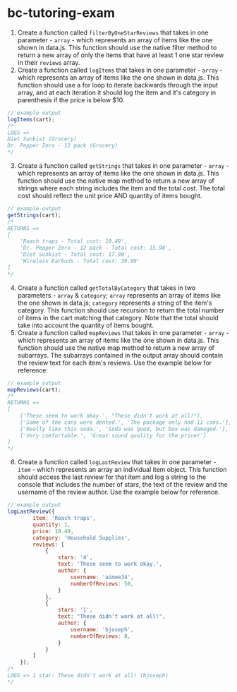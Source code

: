 # bc-tutoring-exam
1. Create a function called `filterByOneStarReviews` that takes in one parameter - `array` - which represents an array of items like the one shown in data.js. This function should use the native filter method to return a new array of only the items that have at least 1 one star review in their `reviews` array.
2. Create a function called `logItems` that takes in one parameter - `array` - which represents an array of items like the one shown in data.js. This function should use a for loop to iterate backwards through the input array, and at each iteration it should log the item and it's category in parenthesis if the price is below $10.
```javascript
// example output
logItems(cart);
/*
LOGS =>
Diet Sunkist (Grocery)
Dr. Pepper Zero - 12 pack (Grocery)
*/
```
3. Create a function called `getStrings` that takes in one parameter - `array` - which represents an array of items like the one shown in data.js. This function should use the native map method to return a new array of strings where each string includes the item and the total cost. The total cost should reflect the unit price AND quantity of items bought.
```javascript
// example output
getStrings(cart);
/*
RETURNS =>
[
    'Roach traps - Total cost: 10.49', 
    'Dr. Pepper Zero - 12 pack - Total cost: 15.98',
    'Diet Sunkist - Total cost: 17.98', 
    'Wireless Earbuds - Total cost: 39.99'
]
*/
```
4. Create a function called `getTotalByCategory` that takes in two parameters - `array` & `category`; `array` represents an array of items like the one shown in data.js; `category` represents a string of the item's category. This function should use recursion to return the total number of items in the cart matching that category. Note that the total should take into account the quantity of items bought.
5.  Create a function called `mapReviews` that takes in one parameter - `array` - which represents an array of items like the one shown in data.js. This function should use the native map method to return a new array of subarrays. The subarrays contained in the output array should contain the review text for each item's reviews. Use the example below for reference:
```javascript
// example output
mapReviews(cart);
/*
RETURNS =>
[
    ['These seem to work okay.', "These didn't work at all!"],
    ['Some of the cans were dented.', 'The package only had 11 cans.'],
    ['Really like this soda.', 'Soda was good, but box was damaged.'],
    ['Very comfortable.', 'Great sound quality for the price!']
]
*/
```
6. Create a function called `logLastReview` that takes in one parameter - `item` - which represents an array an individual item object. This function should access the last review for that item and log a string to the console that includes the number of stars, the text of the review and the username of the review author. Use the example below for reference.
```javascript
// example output
logLastReview({
        item: 'Roach traps',
        quantity: 1,
        price: 10.49,
        category: 'Household Supplies',
        reviews: [
            {
                stars: '4',
                text: 'These seem to work okay.',
                author: {
                    username: 'aimee34',
                    numberOfReviews: 50,
                }
            },
            {
                stars: '1',
                text: "These didn't work at all!",
                author: {
                    username: 'bjoseph',
                    numberOfReviews: 8,
                }
            }
        ]
    });
/*
LOGS => 1 star: These didn't work at all! (bjoseph)
*/
```